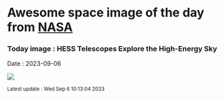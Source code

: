 
# Awesome space image of the day from [NASA](https://api.nasa.gov/)

### Today image : HESS Telescopes Explore the High-Energy Sky
Date : 2023-09-06

![](https://www.youtube.com/embed/QmCFdFGNwmo?si=Sp8Y5IS2-pWVLPn0?rel=0)

<small>Latest update : Wed Sep  6 10:13:04 2023</small>
        